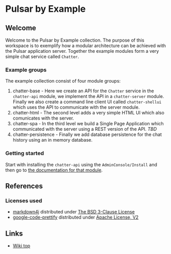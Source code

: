 Pulsar by Example
=================

Welcome
-------
Welcome to the Pulsar by Example collection. The purpose of this workspace is to exemplify how a modular architecture can be achieved with the Pulsar application server. Together the example modules form a very simple chat service called `Chatter`. 

### Example groups
The example collection consist of four module groups:
1. chatter-base - Here we create an API for the `Chatter` service in the `chatter-api` module, we implement the API in a `chatter-server` module. Finally we also create a command line client UI called `chatter-shellui` which uses the API to communicate with the server module.
2. chatter-html - The second level adds a very simple HTML UI which also comunicates with the server.
3. chatter-spa - In the third level we build a Single Page Application which communicated with the server using a REST version of the API. *TBD*
4. chatter-persistence - Finally we add database persistence for the chat history using an in memory database.

### Getting started
Start with installing the `chatter-api` using the `AdminConsole/Install` and then go to [the documentation for that module](/pulsar/rs/se.dse.pulsar.devtools.wiki.api.Wiki/index/pulsarbyexample.chatter.api/).

## References
### Licenses used
* [markdown4j](https://code.google.com/p/markdown4j/) distributed under [The BSD 3-Clause License](http://opensource.org/licenses/BSD-3-Clause)
* [google-code-prettify](https://code.google.com/p/google-code-prettify/) distributed under [Apache License, V2](http://www.apache.org/licenses/LICENSE-2.0)

## Links
* [Wiki top](/pulsar/rs/se.dse.pulsar.devtools.wiki.api.Wiki/index)